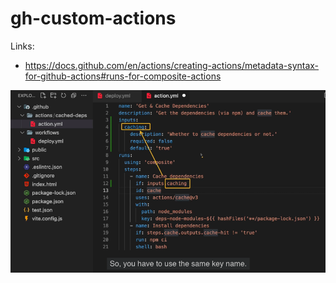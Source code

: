 # gh-custom-actions

Links:

- https://docs.github.com/en/actions/creating-actions/metadata-syntax-for-github-actions#runs-for-composite-actions

![](readme-images/inputs.png?raw=true)